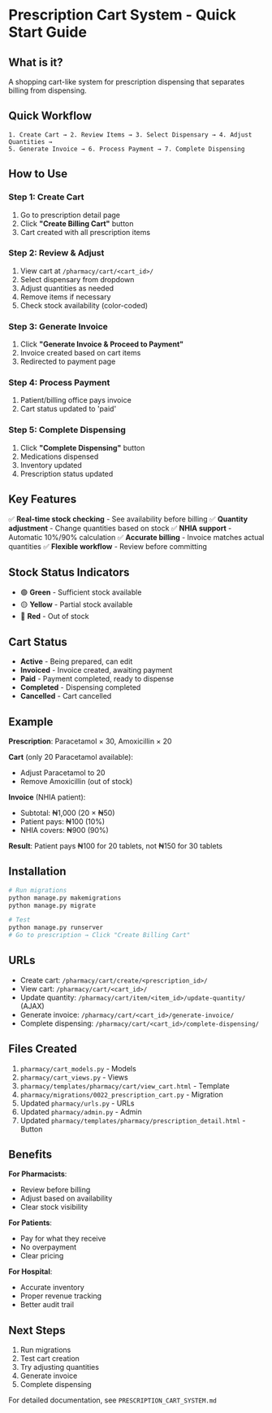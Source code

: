 # Prescription Cart System - Quick Start Guide

## What is it?

A shopping cart-like system for prescription dispensing that separates billing from dispensing.

## Quick Workflow

```
1. Create Cart → 2. Review Items → 3. Select Dispensary → 4. Adjust Quantities → 
5. Generate Invoice → 6. Process Payment → 7. Complete Dispensing
```

## How to Use

### Step 1: Create Cart
1. Go to prescription detail page
2. Click **"Create Billing Cart"** button
3. Cart created with all prescription items

### Step 2: Review & Adjust
1. View cart at `/pharmacy/cart/<cart_id>/`
2. Select dispensary from dropdown
3. Adjust quantities as needed
4. Remove items if necessary
5. Check stock availability (color-coded)

### Step 3: Generate Invoice
1. Click **"Generate Invoice & Proceed to Payment"**
2. Invoice created based on cart items
3. Redirected to payment page

### Step 4: Process Payment
1. Patient/billing office pays invoice
2. Cart status updated to 'paid'

### Step 5: Complete Dispensing
1. Click **"Complete Dispensing"** button
2. Medications dispensed
3. Inventory updated
4. Prescription status updated

## Key Features

✅ **Real-time stock checking** - See availability before billing
✅ **Quantity adjustment** - Change quantities based on stock
✅ **NHIA support** - Automatic 10%/90% calculation
✅ **Accurate billing** - Invoice matches actual quantities
✅ **Flexible workflow** - Review before committing

## Stock Status Indicators

- 🟢 **Green** - Sufficient stock available
- 🟡 **Yellow** - Partial stock available
- 🔴 **Red** - Out of stock

## Cart Status

- **Active** - Being prepared, can edit
- **Invoiced** - Invoice created, awaiting payment
- **Paid** - Payment completed, ready to dispense
- **Completed** - Dispensing completed
- **Cancelled** - Cart cancelled

## Example

**Prescription**: Paracetamol × 30, Amoxicillin × 20

**Cart** (only 20 Paracetamol available):
- Adjust Paracetamol to 20
- Remove Amoxicillin (out of stock)

**Invoice** (NHIA patient):
- Subtotal: ₦1,000 (20 × ₦50)
- Patient pays: ₦100 (10%)
- NHIA covers: ₦900 (90%)

**Result**: Patient pays ₦100 for 20 tablets, not ₦150 for 30 tablets

## Installation

```bash
# Run migrations
python manage.py makemigrations
python manage.py migrate

# Test
python manage.py runserver
# Go to prescription → Click "Create Billing Cart"
```

## URLs

- Create cart: `/pharmacy/cart/create/<prescription_id>/`
- View cart: `/pharmacy/cart/<cart_id>/`
- Update quantity: `/pharmacy/cart/item/<item_id>/update-quantity/` (AJAX)
- Generate invoice: `/pharmacy/cart/<cart_id>/generate-invoice/`
- Complete dispensing: `/pharmacy/cart/<cart_id>/complete-dispensing/`

## Files Created

1. `pharmacy/cart_models.py` - Models
2. `pharmacy/cart_views.py` - Views
3. `pharmacy/templates/pharmacy/cart/view_cart.html` - Template
4. `pharmacy/migrations/0022_prescription_cart.py` - Migration
5. Updated `pharmacy/urls.py` - URLs
6. Updated `pharmacy/admin.py` - Admin
7. Updated `pharmacy/templates/pharmacy/prescription_detail.html` - Button

## Benefits

**For Pharmacists**:
- Review before billing
- Adjust based on availability
- Clear stock visibility

**For Patients**:
- Pay for what they receive
- No overpayment
- Clear pricing

**For Hospital**:
- Accurate inventory
- Proper revenue tracking
- Better audit trail

## Next Steps

1. Run migrations
2. Test cart creation
3. Try adjusting quantities
4. Generate invoice
5. Complete dispensing

For detailed documentation, see `PRESCRIPTION_CART_SYSTEM.md`

